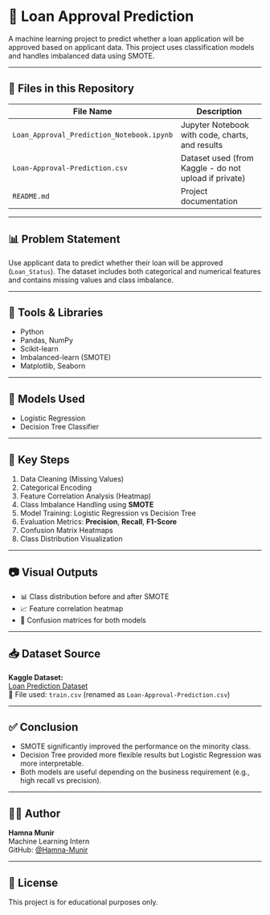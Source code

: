 # 🏦 Loan Approval Prediction

A machine learning project to predict whether a loan application will be approved based on applicant data. This project uses classification models and handles imbalanced data using SMOTE.

---

## 📂 Files in this Repository

| File Name                           | Description                                      |
|------------------------------------|--------------------------------------------------|
| `Loan_Approval_Prediction_Notebook.ipynb` | Jupyter Notebook with code, charts, and results |
| `Loan-Approval-Prediction.csv`     | Dataset used (from Kaggle - do not upload if private) |
| `README.md`                        | Project documentation                           |

---

## 📊 Problem Statement

Use applicant data to predict whether their loan will be approved (`Loan_Status`). The dataset includes both categorical and numerical features and contains missing values and class imbalance.

---

## 🧰 Tools & Libraries

- Python
- Pandas, NumPy
- Scikit-learn
- Imbalanced-learn (SMOTE)
- Matplotlib, Seaborn

---

## 🧠 Models Used

- Logistic Regression
- Decision Tree Classifier

---

## 📌 Key Steps

1. Data Cleaning (Missing Values)
2. Categorical Encoding
3. Feature Correlation Analysis (Heatmap)
4. Class Imbalance Handling using **SMOTE**
5. Model Training: Logistic Regression vs Decision Tree
6. Evaluation Metrics: **Precision**, **Recall**, **F1-Score**
7. Confusion Matrix Heatmaps
8. Class Distribution Visualization

---

## 📷 Visual Outputs

- 📊 Class distribution before and after SMOTE
- 📈 Feature correlation heatmap
- 🔲 Confusion matrices for both models

---

## 📥 Dataset Source

**Kaggle Dataset:**  
[Loan Prediction Dataset](https://www.kaggle.com/datasets/altruistdelhite04/loan-prediction-problem-dataset)  
📁 File used: `train.csv` (renamed as `Loan-Approval-Prediction.csv`)

---

## ✅ Conclusion

- SMOTE significantly improved the performance on the minority class.
- Decision Tree provided more flexible results but Logistic Regression was more interpretable.
- Both models are useful depending on the business requirement (e.g., high recall vs precision).

---

## 🙋‍♀️ Author

**Hamna Munir**  
Machine Learning Intern  
GitHub: [@Hamna-Munir](https://github.com/Hamna-Munir)

---

## 📜 License

This project is for educational purposes only.
